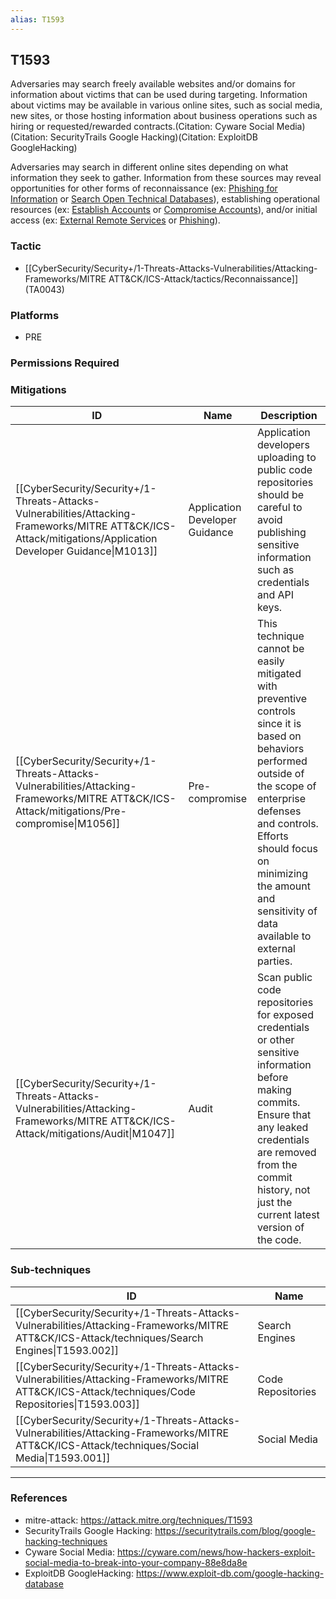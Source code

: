 ```yaml
---
alias: T1593
---
```


## T1593

Adversaries may search freely available websites and/or domains for information about victims that can be used during targeting. Information about victims may be available in various online sites, such as social media, new sites, or those hosting information about business operations such as hiring or requested/rewarded contracts.(Citation: Cyware Social Media)(Citation: SecurityTrails Google Hacking)(Citation: ExploitDB GoogleHacking)

Adversaries may search in different online sites depending on what information they seek to gather. Information from these sources may reveal opportunities for other forms of reconnaissance (ex: [Phishing for Information](https://attack.mitre.org/techniques/T1598) or [Search Open Technical Databases](https://attack.mitre.org/techniques/T1596)), establishing operational resources (ex: [Establish Accounts](https://attack.mitre.org/techniques/T1585) or [Compromise Accounts](https://attack.mitre.org/techniques/T1586)), and/or initial access (ex: [External Remote Services](https://attack.mitre.org/techniques/T1133) or [Phishing](https://attack.mitre.org/techniques/T1566)).


### Tactic
- [[CyberSecurity/Security+/1-Threats-Attacks-Vulnerabilities/Attacking-Frameworks/MITRE ATT&CK/ICS-Attack/tactics/Reconnaissance]] (TA0043)

### Platforms
- PRE

### Permissions Required

### Mitigations

| ID | Name | Description |
| --- | --- | --- |
| [[CyberSecurity/Security+/1-Threats-Attacks-Vulnerabilities/Attacking-Frameworks/MITRE ATT&CK/ICS-Attack/mitigations/Application Developer Guidance\|M1013]] | Application Developer Guidance | Application developers uploading to public code repositories should be careful to avoid publishing sensitive information such as credentials and API keys. |
| [[CyberSecurity/Security+/1-Threats-Attacks-Vulnerabilities/Attacking-Frameworks/MITRE ATT&CK/ICS-Attack/mitigations/Pre-compromise\|M1056]] | Pre-compromise | This technique cannot be easily mitigated with preventive controls since it is based on behaviors performed outside of the scope of enterprise defenses and controls. Efforts should focus on minimizing the amount and sensitivity of data available to external parties. |
| [[CyberSecurity/Security+/1-Threats-Attacks-Vulnerabilities/Attacking-Frameworks/MITRE ATT&CK/ICS-Attack/mitigations/Audit\|M1047]] | Audit | Scan public code repositories for exposed credentials or other sensitive information before making commits. Ensure that any leaked credentials are removed from the commit history, not just the current latest version of the code. |

### Sub-techniques

| ID | Name |
| --- | --- |
| [[CyberSecurity/Security+/1-Threats-Attacks-Vulnerabilities/Attacking-Frameworks/MITRE ATT&CK/ICS-Attack/techniques/Search Engines\|T1593.002]] | Search Engines |
| [[CyberSecurity/Security+/1-Threats-Attacks-Vulnerabilities/Attacking-Frameworks/MITRE ATT&CK/ICS-Attack/techniques/Code Repositories\|T1593.003]] | Code Repositories |
| [[CyberSecurity/Security+/1-Threats-Attacks-Vulnerabilities/Attacking-Frameworks/MITRE ATT&CK/ICS-Attack/techniques/Social Media\|T1593.001]] | Social Media |


---
### References

- mitre-attack: https://attack.mitre.org/techniques/T1593
- SecurityTrails Google Hacking: https://securitytrails.com/blog/google-hacking-techniques
- Cyware Social Media: https://cyware.com/news/how-hackers-exploit-social-media-to-break-into-your-company-88e8da8e
- ExploitDB GoogleHacking: https://www.exploit-db.com/google-hacking-database
